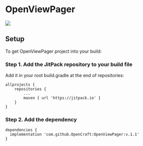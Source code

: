 
# OpenViewPager
[![](https://jitpack.io/v/OpenCraft/OpenViewPager.svg)](https://jitpack.io/#OpenCraft/OpenViewPager)


## Setup
To get OpenViewPager project into your build:

### Step 1. Add the JitPack repository to your build file
Add it in your root build.gradle at the end of repositories:

```
allprojects {
	repositories {
		...
		maven { url 'https://jitpack.io' }
	}
}
````
### Step 2. Add the dependency
```
dependencies {
  implementation 'com.github.OpenCraft:OpenViewPager:v.1.1'
}
```
  
